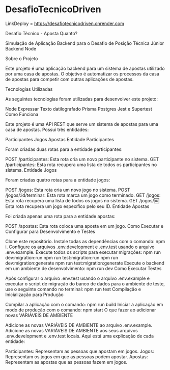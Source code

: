 # DesafioTecnicoDriven
LinkDeploy = https://desafiotecnicodriven.onrender.com

Desafio Técnico - Aposta Quanto?

Simulação de Aplicação Backend para o Desafio de Posição Técnica Júnior Backend Node

Sobre o Projeto

Este projeto é uma aplicação backend para um sistema de apostas utilizado por uma casa de apostas. O objetivo é automatizar os processos da casa de apostas para competir com outras aplicações de apostas.

Tecnologias Utilizadas

As seguintes tecnologias foram utilizadas para desenvolver este projeto:

Node
Expressar
Texto datilografado
Prisma
Postgres
Jest e Supertest
Como Funciona

Este projeto é uma API REST que serve um sistema de apostas para uma casa de apostas. Possui três entidades:

Participantes
Jogos
Apostas
Entidade Participantes

Foram criadas duas rotas para a entidade participantes:

POST /participantes: Esta rota cria um novo participante no sistema.
GET /participantes: Esta rota recupera uma lista de todos os participantes no sistema.
Entidade Jogos

Foram criadas quatro rotas para a entidade jogos:

POST /jogos: Esta rota cria um novo jogo no sistema.
POST /jogos/:id/terminar: Esta rota marca um jogo como terminado.
GET /jogos: Esta rota recupera uma lista de todos os jogos no sistema.
GET /jogos/:id: Esta rota recupera um jogo específico pelo seu ID.
Entidade Apostas

Foi criada apenas uma rota para a entidade apostas:

POST /apostas: Esta rota coloca uma aposta em um jogo.
Como Executar e Configurar para Desenvolvimento e Testes

Clone este repositório.
Instale todas as dependências com o comando: npm i.
Configure os arquivos .env.development e .env.test usando o arquivo .env.example.
Execute todos os scripts para executar migrações:
npm run dev:migration:run
npm run test:migration:run
npm run dev:migration:generate
npm run test:migration:generate
Execute o backend em um ambiente de desenvolvimento: npm run dev
Como Executar Testes

Após configurar o arquivo .env.test usando o arquivo .env.example e executar o script de migração do banco de dados para o ambiente de teste, use o seguinte comando no terminal: npm run test
Compilação e Inicialização para Produção

Compilar a aplicação com o comando: npm run build
Iniciar a aplicação em modo de produção com o comando: npm start
O que fazer ao adicionar novas VARIÁVEIS DE AMBIENTE

Adicione as novas VARIÁVEIS DE AMBIENTE ao arquivo .env.example.
Adicione as novas VARIÁVEIS DE AMBIENTE aos seus arquivos .env.development e .env.test locais.
Aqui está uma explicação de cada entidade:

Participantes: Representam as pessoas que apostam em jogos.
Jogos: Representam os jogos em que as pessoas podem apostar.
Apostas: Representam as apostas que as pessoas fazem em jogos.